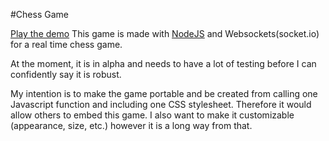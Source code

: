 #Chess Game

[Play the demo](http://livechess.herokuapp.com)
This game is made with [NodeJS](http://nodejs.org/) and Websockets(socket.io) for a real time chess game.

At the moment, it is in alpha and needs to have a lot of testing before I can confidently say it is robust.

My intention is to make the game portable and be created from calling one Javascript function and including one CSS stylesheet. Therefore it would allow others to embed this game. I also want to make it customizable (appearance, size, etc.) however it is a long way from that.
